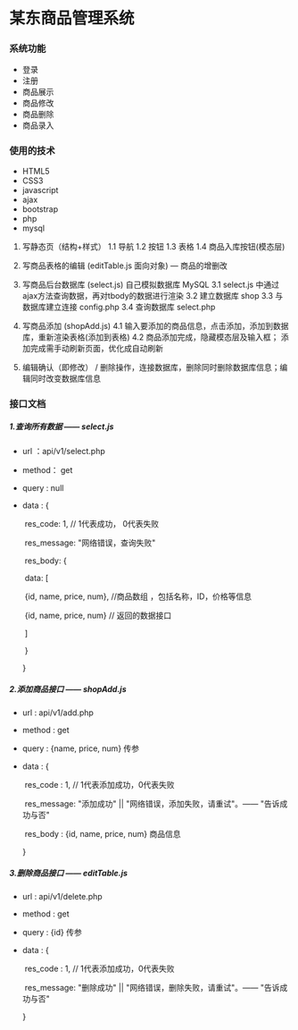 # 某东商品管理系统

### 系统功能

* 登录
* 注册
* 商品展示
* 商品修改
* 商品删除
* 商品录入

### 使用的技术

* HTML5
* CSS3
* javascript
* ajax
* bootstrap
* php
* mysql

1. 写静态页（结构+样式）
    1.1 导航
    1.2 按钮
    1.3 表格
    1.4 商品入库按钮(模态层)

2. 写商品表格的编辑 (editTable.js 面向对象) — 商品的增删改

3. 写商品后台数据库 (select.js) 自己模拟数据库 MySQL
    3.1 select.js 中通过ajax方法查询数据，再对tbody的数据进行渲染
    3.2 建立数据库 shop
    3.3 与数据库建立连接 config.php
    3.4 查询数据库  select.php

4. 写商品添加 (shopAdd.js)
    4.1 输入要添加的商品信息，点击添加，添加到数据库，重新渲染表格(添加到表格)
    4.2 商品添加完成，隐藏模态层及输入框； 添加完成需手动刷新页面，优化成自动刷新

5. 编辑确认（即修改） / 删除操作，连接数据库，删除同时删除数据库信息；编辑同时改变数据库信息


### 接口文档

##### 1.查询所有数据 —— select.js

- url ：api/v1/select.php  

- method： get

- query : null

- data : {

  ​	res_code: 1, // 1代表成功， 0代表失败

  ​	res_message: "网络错误，查询失败"

  ​	res_body: {

  ​		data: [

  ​			{id, name, price, num}, //商品数组 ，包括名称，ID，价格等信息

  ​			{id, name, price, num} // 返回的数据接口

  ​		]

  ​	}

  }
  
#####  2.添加商品接口 —— shopAdd.js

- url : api/v1/add.php

- method : get

- query : {name, price, num} 传参

- data : {

  ​	res_code : 1, // 1代表添加成功，0代表失败

  ​	res_message:   "添加成功"  ||  "网络错误，添加失败，请重试"。—— "告诉成功与否"

  ​	res_body : {id, name, price, num} 商品信息

  }

#####  3.删除商品接口 —— editTable.js

- url : api/v1/delete.php

- method : get

- query : {id} 传参

- data : {

  ​	res_code : 1, // 1代表添加成功，0代表失败

  ​	res_message:   "删除成功"  ||  "网络错误，删除失败，请重试"。—— "告诉成功与否"

  }